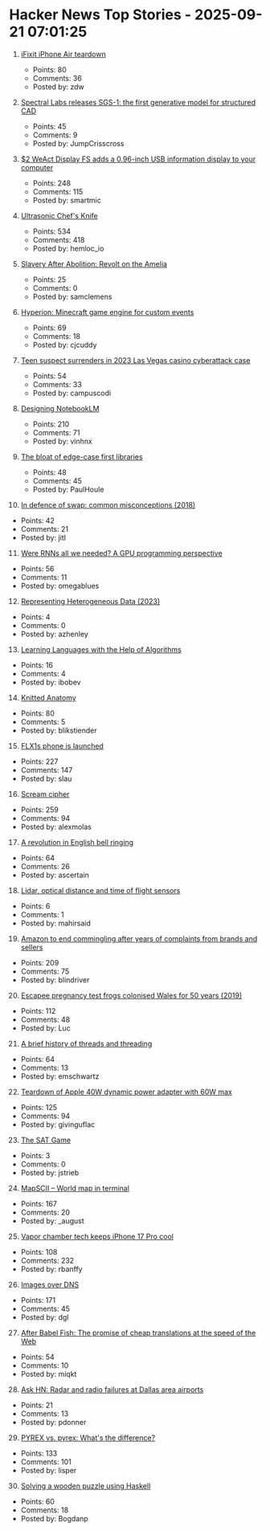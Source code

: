# Hacker News Top Stories - 2025-09-21 07:01:25

1. [iFixit iPhone Air teardown](https://www.ifixit.com/News/113171/iphone-air-teardown)
   - Points: 80
   - Comments: 36
   - Posted by: zdw

2. [Spectral Labs releases SGS-1: the first generative model for structured CAD](https://www.spectrallabs.ai/research/SGS-1)
   - Points: 45
   - Comments: 9
   - Posted by: JumpCrisscross

3. [$2 WeAct Display FS adds a 0.96-inch USB information display to your computer](https://www.cnx-software.com/2025/09/18/2-weact-display-fs-adds-a-0-96-inch-usb-information-display-to-your-computer/)
   - Points: 248
   - Comments: 115
   - Posted by: smartmic

4. [Ultrasonic Chef's Knife](https://seattleultrasonics.com/)
   - Points: 534
   - Comments: 418
   - Posted by: hemloc_io

5. [Slavery After Abolition: Revolt on the Amelia](https://www.historytoday.com/archive/feature/slavery-after-abolition-revolt-amelia)
   - Points: 25
   - Comments: 0
   - Posted by: samclemens

6. [Hyperion: Minecraft game engine for custom events](https://hyperion.rs/)
   - Points: 69
   - Comments: 18
   - Posted by: cjcuddy

7. [Teen suspect surrenders in 2023 Las Vegas casino cyberattack case](https://www.casino.org/news/teen-suspect-surrenders-in-2023-las-vegas-strip-cyberattack-case/)
   - Points: 54
   - Comments: 33
   - Posted by: campuscodi

8. [Designing NotebookLM](https://jasonspielman.com/notebooklm)
   - Points: 210
   - Comments: 71
   - Posted by: vinhnx

9. [The bloat of edge-case first libraries](https://43081j.com/2025/09/bloat-of-edge-case-libraries)
   - Points: 48
   - Comments: 45
   - Posted by: PaulHoule

10. [In defence of swap: common misconceptions (2018)](https://chrisdown.name/2018/01/02/in-defence-of-swap.html)
   - Points: 42
   - Comments: 21
   - Posted by: jitl

11. [Were RNNs all we needed? A GPU programming perspective](https://dhruvmsheth.github.io/projects/gpu_pogramming_curnn/)
   - Points: 56
   - Comments: 11
   - Posted by: omegablues

12. [Representing Heterogeneous Data (2023)](https://journal.stuffwithstuff.com/2023/08/04/representing-heterogeneous-data/)
   - Points: 4
   - Comments: 0
   - Posted by: azhenley

13. [Learning Languages with the Help of Algorithms](https://www.johndcook.com/blog/2025/09/17/learning-languages-with-the-help-of-algorithms/)
   - Points: 16
   - Comments: 4
   - Posted by: ibobev

14. [Knitted Anatomy](https://www.knitted-anatomy.at/cardiovascular-system/)
   - Points: 80
   - Comments: 5
   - Posted by: blikstiender

15. [FLX1s phone is launched](https://furilabs.com/flx1s-is-launched/)
   - Points: 227
   - Comments: 147
   - Posted by: slau

16. [Scream cipher](https://sethmlarson.dev/scream-cipher)
   - Points: 259
   - Comments: 94
   - Posted by: alexmolas

17. [A revolution in English bell ringing](https://harpers.org/archive/2025/10/a-change-of-tune-veronique-greenwood-bell-ringing/)
   - Points: 64
   - Comments: 26
   - Posted by: ascertain

18. [Lidar, optical distance and time of flight sensors](https://ams-osram.com/innovation/technology/depth-and-3d-sensing/lidar-optical-distance-and-time-of-flight-sensors)
   - Points: 6
   - Comments: 1
   - Posted by: mahirsaid

19. [Amazon to end commingling after years of complaints from brands and sellers](https://www.modernretail.co/operations/amazon-to-end-commingling-program-after-years-of-complaints-from-brands-and-sellers/)
   - Points: 209
   - Comments: 75
   - Posted by: blindriver

20. [Escapee pregnancy test frogs colonised Wales for 50 years (2019)](https://www.bbc.com/news/uk-wales-44886585)
   - Points: 112
   - Comments: 48
   - Posted by: Luc

21. [A brief history of threads and threading](https://eclecticlight.co/2025/09/20/a-brief-history-of-threads-and-threading/)
   - Points: 64
   - Comments: 13
   - Posted by: emschwartz

22. [Teardown of Apple 40W dynamic power adapter with 60W max](https://www.chargerlab.com/teardown-of-apple-40w-dynamic-power-adapter-with-60w-max-a3365/)
   - Points: 125
   - Comments: 94
   - Posted by: givinguflac

23. [The SAT Game](https://www.cril.univ-artois.fr/~roussel/satgame/satgame.php?level=5&lang=eng)
   - Points: 3
   - Comments: 0
   - Posted by: jstrieb

24. [MapSCII – World map in terminal](https://github.com/rastapasta/mapscii)
   - Points: 167
   - Comments: 20
   - Posted by: _august

25. [Vapor chamber tech keeps iPhone 17 Pro cool](https://spectrum.ieee.org/iphone-17-pro-vapor-chamber)
   - Points: 108
   - Comments: 232
   - Posted by: rbanffy

26. [Images over DNS](https://dgl.cx/2025/09/images-over-dns)
   - Points: 171
   - Comments: 45
   - Posted by: dgl

27. [After Babel Fish: The promise of cheap translations at the speed of the Web](https://hedgehogreview.com/issues/lessons-of-babel/articles/after-babel-fish)
   - Points: 54
   - Comments: 10
   - Posted by: miqkt

28. [Ask HN: Radar and radio failures at Dallas area airports](undefined)
   - Points: 21
   - Comments: 13
   - Posted by: pdonner

29. [PYREX vs. pyrex: What's the difference?](https://www.corning.com/worldwide/en/products/life-sciences/resources/stories/in-the-field/pyrex-vs-pyrex-whats-the-difference.html)
   - Points: 133
   - Comments: 101
   - Posted by: lisper

30. [Solving a wooden puzzle using Haskell](https://glocq.github.io/en/blog/20250428/)
   - Points: 60
   - Comments: 18
   - Posted by: Bogdanp

